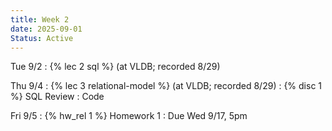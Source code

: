 ```yaml
---
title: Week 2
date: 2025-09-01
Status: Active
---
```


Tue 9/2
: {% lec 2 sql %} (at VLDB; recorded 8/29)

Thu 9/4
: {% lec 3 relational-model %} (at VLDB; recorded 8/29)
: {% disc 1 %} SQL Review
  : Code

Fri 9/5
: {% hw_rel 1 %} Homework 1
  : Due Wed 9/17, 5pm
